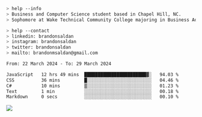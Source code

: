 ````bash
> help --info
> Business and Computer Science student based in Chapel Hill, NC.
> Sophomore at Wake Technical Community College majoring in Business Administration.
````

````bash
> help --contact
> linkedin: brandonsaldan
> instagram: brandonsaldan
> twitter: brandonsaldan
> mailto: brandonmsaldan@gmail.com
````

<!--START_SECTION:waka-->

```txt
From: 22 March 2024 - To: 29 March 2024

JavaScript   12 hrs 49 mins  ███████████████████████▓░   94.03 %
CSS          36 mins         █░░░░░░░░░░░░░░░░░░░░░░░░   04.46 %
C#           10 mins         ▒░░░░░░░░░░░░░░░░░░░░░░░░   01.23 %
Text         1 min           ░░░░░░░░░░░░░░░░░░░░░░░░░   00.18 %
Markdown     0 secs          ░░░░░░░░░░░░░░░░░░░░░░░░░   00.10 %
```

<!--END_SECTION:waka-->

![](https://komarev.com/ghpvc/?username=brandonsaldan&color=6A8AFF)
